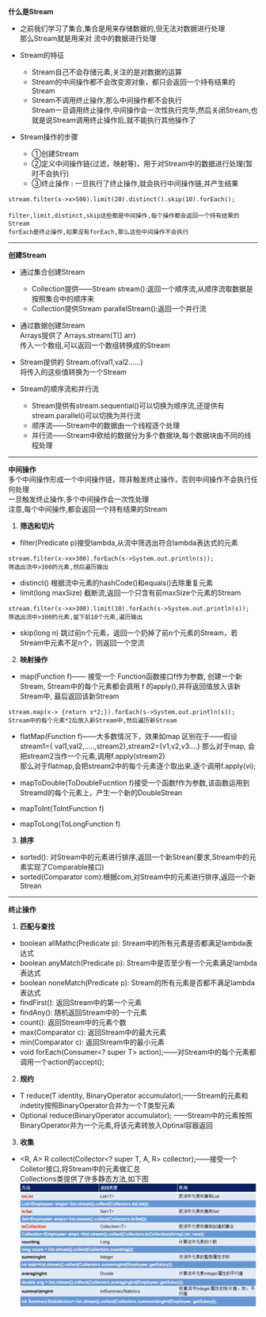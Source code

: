 **什么是Stream**  
* 之前我们学习了集合,集合是用来存储数据的,但无法对数据进行处理   
  那么Stream就是用来对 流中的数据进行处理
* Stream的特征
   * Stream自己不会存储元素,关注的是对数据的运算   
   * Stream的中间操作都不会改变源对象，都只会返回一个持有结果的Stream
   * Stream不调用终止操作,那么中间操作都不会执行   
     Stream一旦调用终止操作,中间操作会一次性执行完毕,然后关闭Stream,也就是说Stream调用终止操作后,就不能执行其他操作了   
    
* Stream操作的步骤
   * ①创建Stream  
    * ②定义中间操作链(过滤，映射等)，用于对Stream中的数据进行处理(暂时不会执行)   
    * ③终止操作 : 一旦执行了终止操作,就会执行中间操作链,并产生结果   
    
```
stream.filter(x->x>500).limit(20).distinct().skip(10).forEach();

filter,limit,distinct,skip这些都是中间操作,每个操作都会返回一个持有结果的Stream
forEach是终止操作,如果没有forEach,那么这些中间操作不会执行
```
***
**创建Stream**  
* 通过集合创建Stream
   * Collection提供——Stream <E> stream():返回一个顺序流,从顺序流取数据是按照集合中的顺序来  
   * Collection提供Stream <E> parallelStream():返回一个并行流  
  

* 通过数据创建Stream  
  Arrays提供了 Arrays.stream(T[] arr)   
  传入一个数组,可以返回一个数组转换成的Stream  
  

* Stream提供的 Stream.of(val1,val2......)   
  将传入的这些值转换为一个Stream
  

* Stream的顺序流和并行流  
  * Stream提供有stream.sequential()可以切换为顺序流,还提供有stream.parallel()可以切换为并行流  
  * 顺序流——Stream中的数据由一个线程逐个处理  
  * 并行流——Stream中欧给的数据分为多个数据块,每个数据块由不同的线程处理  
***
**中间操作**  
多个中间操作形成一个中间操作链，除非触发终止操作，否则中间操作不会执行任何处理   
一旦触发终止操作,多个中间操作会一次性处理   
注意,每个中间操作,都会返回一个持有结果的Stream

1. **筛选和切片**  
* filter(Predicate p)接受lambda,从流中筛选出符合lambda表达式的元素   
```
stream.filter(x->x>300).forEach(s->System.out.println(s));
筛选出流中>300的元素,然后遍历输出
```
* distinct() 根据流中元素的hashCode()和equals()去除重复元素
* limit(long maxSize) 截断流,返回一个只含有前maxSize个元素的Stream
```
stream.filter(x->x>300).limit(10).forEach(s->System.out.println(s));
筛选出流中>300的元素,留下前10个元素,遍历输出
```
* skip(long n) 跳过前n个元素，返回一个扔掉了前n个元素的Stream，若Stream中元素不足n个，则返回一个空流
2. **映射操作**  
*  map(Function f)—— 接受一个 Function函数接口f作为参数, 创建一个新Stream, Stream中的每个元素都会调用 f 的apply(),并将返回值放入该新Stream中, 最后返回该新Stream
```
stream.map(x-> {return x*2;}).forEach(s->System.out.println(s)); 
Stream中的每个元素*2后放入新Stream中,然后遍历新Stream  
```  

* flatMap(Function f)——大多数情况下，效果如map
  区别在于——假设stream1={ val1,val2,.....,stream2},stream2={v1,v2,v3....}
  那么对于map, 会把stream2当作一个元素,调用f.apply(stream2)  
  那么对于flatmap,会把stream2中的每个元素逐个取出来,逐个调用f.apply(vi);
  
* mapToDouble(ToDoubleFucntion f)接受一个函数f作为参数,该函数运用到Streamd的每个元素上，产生一个新的DoubleStrean  
* mapToInt(ToIntFunction f)
* mapToLong(ToLongFunction f)   

3. **排序**  
* sorted(): 对Stream中的元素进行排序,返回一个新Strean(要求,Stream中的元素实现了Comparable接口)
* sorted(Comparator com):根据com,对Stream中的元素进行排序,返回一个新Strean  

***
**终止操作**   
1. **匹配与查找** 
* boolean allMathc(Predicate p): Stream中的所有元素是否都满足lambda表达式
* boolean anyMatch(Predicate p): Stream中是否至少有一个元素满足lambda表达式
* boolean noneMatch(Predicate p): Stream的所有元素是否都不满足lambda表达式
* findFirst(): 返回Stream中的第一个元素
* findAny(): 随机返回Stream中的一个元素
* count(): 返回Stream中的元素个数
* max(Comparator c): 返回Stream中的最大元素 
* min(Comparator c): 返回Stream中的最小元素
* void forEach(Consumer<? super T> action);——对Stream中的每个元素都调用一个action的accept();  

2. **规约**   
* T reduce(T identity, BinaryOperator<T> accumulator);——Stream的元素和indetity按照BinaryOperator合并为一个T类型元素  
* Optional<T> reduce(BinaryOperator<T> accumulator); ——Stream中的元素按照BinaryOperator并为一个元素,将该元素转放入Optinal容器返回     

3. **收集**  
* <R, A> R collect(Collector<? super T, A, R> collector);——接受一个Colletor接口,将Stream中的元素做汇总    
  Collections类提供了许多静态方法,如下图  
  ![alt 属性文本](picture/img1.JPG)